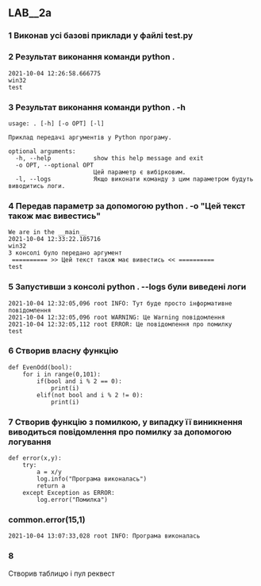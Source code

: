 ## LAB__2a

### 1 Виконав усі базові приклади у файлі test.py

### 2  Результат виконання команди python .
``````shell
2021-10-04 12:26:58.666775
win32
test
``````
### 3  Результат виконання команди  python . -h 
```shell
usage: . [-h] [-o OPT] [-l]

Приклад передачі аргументів у Python програму.

optional arguments:
  -h, --help            show this help message and exit
  -o OPT, --optional OPT
                        Цей параметр є вибірковим.
  -l, --logs            Якщо виконати команду з цим параметром будуть виводитись логи.
```
### 4 Передав параметр за допомогою python . -o "Цей текст також має вивестись"
```shell
We are in the __main__
2021-10-04 12:33:22.105716
win32
З консолі було передано аргумент
 ========== >> Цей текст також має вивестись << ==========
test

```
### 5  Запустивши з консолі python . --logs були виведені  логи
```shell
2021-10-04 12:32:05,096 root INFO: Тут буде просто інформативне повідомлення
2021-10-04 12:32:05,096 root WARNING: Це Warning повідомлення
2021-10-04 12:32:05,112 root ERROR: Це повідомлення про помилку
test

```
### 6 Створив власну функцію 
```shell
def EvenOdd(bool):
    for i in range(0,101):
        if(bool and i % 2 == 0):
            print(i)
        elif(not bool and i % 2 != 0):
            print(i)
```
### 7 Створив функцію з помилкою, у випадку її виникнення виводиться повідомлення про помилку за допомогою логування
```shell
def error(x,y):
    try:
        a = x/y
        log.info("Програма виконалась")
        return a
    except Exception as ERROR:
        log.error("Помилка")
```
   ### common.error(15,1)
```shell
2021-10-04 13:07:33,028 root INFO: Програма виконалась
```

### 8
Створив таблицю і пул реквест

